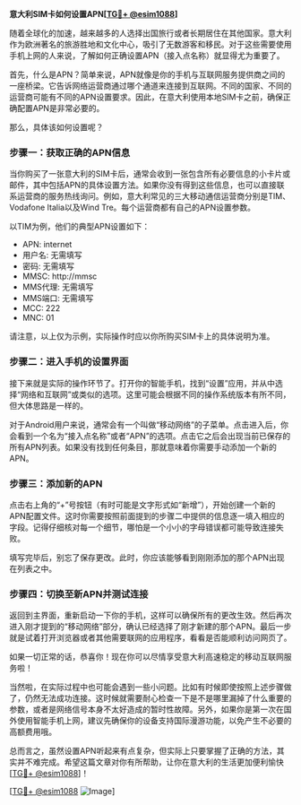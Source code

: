 **意大利SIM卡如何设置APN[[TG💪+ @esim1088](https://t.me/s/esim1088)]**

随着全球化的加速，越来越多的人选择出国旅行或者长期居住在其他国家。意大利作为欧洲著名的旅游胜地和文化中心，吸引了无数游客和移民。对于这些需要使用手机上网的人来说，了解如何正确设置APN（接入点名称）就显得尤为重要了。

首先，什么是APN？简单来说，APN就像是你的手机与互联网服务提供商之间的一座桥梁。它告诉网络运营商通过哪个通道来连接到互联网。不同的国家、不同的运营商可能有不同的APN设置要求。因此，在意大利使用本地SIM卡之前，确保正确配置APN是非常必要的。

那么，具体该如何设置呢？

### 步骤一：获取正确的APN信息

当你购买了一张意大利的SIM卡后，通常会收到一张包含所有必要信息的小卡片或邮件，其中包括APN的具体设置方法。如果你没有得到这些信息，也可以直接联系运营商的服务热线询问。例如，意大利常见的三大移动通信运营商分别是TIM、Vodafone Italia以及Wind Tre。每个运营商都有自己的APN设置参数。

以TIM为例，他们的典型APN设置如下：
- APN: internet
- 用户名: 无需填写
- 密码: 无需填写
- MMSC: http://mmsc
- MMS代理: 无需填写
- MMS端口: 无需填写
- MCC: 222
- MNC: 01

请注意，以上仅为示例，实际操作时应以你所购买SIM卡上的具体说明为准。

### 步骤二：进入手机的设置界面

接下来就是实际的操作环节了。打开你的智能手机，找到“设置”应用，并从中选择“网络和互联网”或类似的选项。这里可能会根据不同的操作系统版本有所不同，但大体思路是一样的。

对于Android用户来说，通常会有一个叫做“移动网络”的子菜单。点击进入后，你会看到一个名为“接入点名称”或者“APN”的选项。点击它之后会出现当前已保存的所有APN列表。如果没有找到任何条目，那就意味着你需要手动添加一个新的APN。

### 步骤三：添加新的APN

点击右上角的“+”号按钮（有时可能是文字形式如“新增”），开始创建一个新的APN配置文件。这时你需要按照前面提到的步骤二中提供的信息逐一填入相应的字段。记得仔细核对每一个细节，哪怕是一个小小的字母错误都可能导致连接失败。

填写完毕后，别忘了保存更改。此时，你应该能够看到刚刚添加的那个APN出现在列表之中。

### 步骤四：切换至新APN并测试连接

返回到主界面，重新启动一下你的手机，这样可以确保所有的更改生效。然后再次进入刚才提到的“移动网络”部分，确认已经选择了刚才新建的那个APN。最后一步就是试着打开浏览器或者其他需要联网的应用程序，看看是否能顺利访问网页了。

如果一切正常的话，恭喜你！现在你可以尽情享受意大利高速稳定的移动互联网服务啦！

当然啦，在实际过程中也可能会遇到一些小问题。比如有时候即使按照上述步骤做了，仍然无法成功连接。这时候就需要耐心检查一下是不是哪里漏掉了什么重要的参数，或者是网络信号本身不太好造成的暂时性故障。另外，如果你是第一次在国外使用智能手机上网，建议先确保你的设备支持国际漫游功能，以免产生不必要的高额费用哦。

总而言之，虽然设置APN听起来有点复杂，但实际上只要掌握了正确的方法，其实并不难完成。希望这篇文章对你有所帮助，让你在意大利的生活更加便利愉快[[TG💪+ @esim1088](https://t.me/s/esim1088)]！

[[TG💪+ @esim1088](https://t.me/s/esim1088) ![Image](https://i.postimg.cc/4NQfJmqS/Snipaste-2025-05-13-00-14-12.png)]